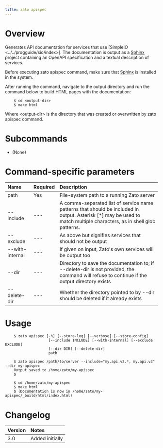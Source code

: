 ```yaml
---
title: zato apispec
---
```


Overview
========

Generates API documentation for services that use [SimpleIO \<../../progguide/sio/index\>]. The documentation is output as a
[Sphinx](http://sphinx-doc.org/)
project containing an OpenAPI specification and a textual description of services.

Before executing zato apispec command, make sure that [Sphinx](http://sphinx-doc.org/) is installed in the system.

After running the command, navigate to the output directory and run the command below to build
HTML pages with the documentation:

```
    $ cd <output-dir>
    $ make html
```

Where \<output-dir\> is the directory that was created or overwritten by zato apispec command.

Subcommands
===========

-   (None)

Command-specific parameters
===========================

| Name             | Required | Description                                                                                                                                                              |
|:-----------------|:---------|:-------------------------------------------------------------------------------------------------------------------------------------------------------------------------|
| path             | Yes      | File-system path to a running Zato server                                                                                                                                |
| \--include       | \-\--    | A comma-separated list of service name patterns that should be included in output.  Asterisk \[\*\] may be used to match multiple characters, as in shell glob patterns. |
| \--exclude       | \-\--    | As above but signifies services that should not be output                                                                                                                |
| \--with-internal | \-\--    | If given on input, Zato\'s own services will be output too                                                                                                               |
| \--dir           | \-\--    | Directory to save the documentation to; if \--delete-dir is not provided,   the command will refuse to continue if the output directory exists                           |
| \--delete-dir    | \-\--    | Whether the directory pointed to by \--dir should be deleted if it already exists                                                                                        |

Usage
=====

```
    $ zato apispec [-h] [--store-log] [--verbose] [--store-config]
                    [--include INCLUDE] [--with-internal] [--exclude EXCLUDE]
                    [--dir DIR] [--delete-dir]
                    path

    $ zato apispec /path/to/server --include="my.api.v2.*, my.api.v3" --dir my-apispec
    Output saved to /home/zato/my-apispec
    $

    $ cd /home/zato/my-apispec
    $ make html
    $ (Documentation is now in /home/zato/my-apispec/_build/html/index.html)
```

Changelog
=========

| Version | Notes           |
|:--------|:----------------|
| 3.0     | Added initially |
